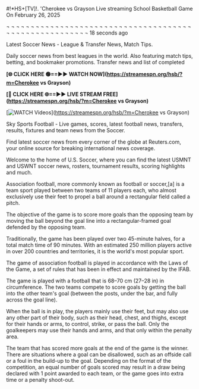 #!*HS+[TV]!. 'Cherokee vs Grayson Live streaming School Basketball Game On February 26, 2025
 
 
¬ ¬ ¬ ¬ ¬ ¬ ¬ ¬ ¬ ¬ ¬ ¬ ¬ ¬ ¬ ¬ ¬ ¬ ¬ ¬ ¬ ¬ ¬ ¬ ¬ ¬ ¬ ¬ ¬ ¬ ¬ ¬ ¬ ¬ ¬ ¬ ¬ ¬ ¬ ¬ ¬ ¬ ¬ ¬ ¬ ¬ ¬ ¬ ¬ ¬ ¬ ¬ ¬ ¬ ¬
18 seconds ago

Latest Soccer News - League & Transfer News, Match Tips.

Daily soccer news from best leagues in the world. Also featuring match tips, betting, and bookmaker promotions. Transfer news and list of completed

**[🌐 CLICK HERE 🟢==►► WATCH NOW](https://streamespn.org/hsb/?m=Cherokee vs Grayson)**

**[🔴 CLICK HERE 🌐==►► LIVE STREAM FREE](https://streamespn.org/hsb/?m=Cherokee vs Grayson)**

[![WATCH Videos](https://i.imgur.com/dJHk4Zq.gif)](https://streamespn.org/hsb/?m=Cherokee vs Grayson)

Sky Sports Football - Live games, scores, latest football news, transfers, results, fixtures and team news from the Soccer.

Find latest soccer news from every corner of the globe at Reuters.com, your online source for breaking international news coverage.

Welcome to the home of U.S. Soccer, where you can find the latest USMNT and USWNT soccer news, rosters, tournament results, scoring highlights and much.

Association football, more commonly known as football or soccer,[a] is a team sport played between two teams of 11 players each, who almost exclusively use their feet to propel a ball around a rectangular field called a pitch. 

The objective of the game is to score more goals than the opposing team by moving the ball beyond the goal line into a rectangular-framed goal defended by the opposing team. 

Traditionally, the game has been played over two 45-minute halves, for a total match time of 90 minutes. With an estimated 250 million players active in over 200 countries and territories, it is the world's most popular sport.

The game of association football is played in accordance with the Laws of the Game, a set of rules that has been in effect and maintained by the IFAB. 

The game is played with a football that is 68–70 cm (27–28 in) in circumference. The two teams compete to score goals by getting the ball into the other team's goal (between the posts, under the bar, and fully across the goal line). 

When the ball is in play, the players mainly use their feet, but may also use any other part of their body, such as their head, chest, and thighs, except for their hands or arms, to control, strike, or pass the ball. Only the goalkeepers may use their hands and arms, and that only within the penalty area. 

The team that has scored more goals at the end of the game is the winner. There are situations where a goal can be disallowed, such as an offside call or a foul in the build-up to the goal. Depending on the format of the competition, an equal number of goals scored may result in a draw being declared with 1 point awarded to each team, or the game goes into extra time or a penalty shoot-out.